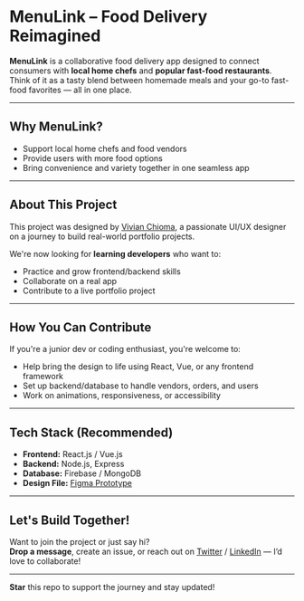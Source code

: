 # MenuLink – Food Delivery Reimagined

**MenuLink** is a collaborative food delivery app designed to connect consumers with **local home chefs** and **popular fast-food restaurants**. Think of it as a tasty blend between homemade meals and your go-to fast-food favorites — all in one place.

---

## Why MenuLink?

- Support local home chefs and food vendors
- Provide users with more food options
- Bring convenience and variety together in one seamless app

---

## About This Project

This project was designed by [Vivian Chioma](https://www.figma.com/proto/ja3tUe9L2bhbPLTiDqjlfN/MenuLink-Projects), a passionate UI/UX designer on a journey to build real-world portfolio projects.

We're now looking for **learning developers** who want to:
- Practice and grow frontend/backend skills
- Collaborate on a real app
- Contribute to a live portfolio project

---

## How You Can Contribute

If you're a junior dev or coding enthusiast, you're welcome to:
- Help bring the design to life using React, Vue, or any frontend framework
- Set up backend/database to handle vendors, orders, and users
- Work on animations, responsiveness, or accessibility

---

## Tech Stack (Recommended)
- **Frontend:** React.js / Vue.js
- **Backend:** Node.js, Express
- **Database:** Firebase / MongoDB
- **Design File:** [Figma Prototype](https://www.figma.com/proto/ja3tUe9L2bhbPLTiDqjlfN/MenuLink-Projects)

---

## Let's Build Together!

Want to join the project or just say hi?  
**Drop a message**, create an issue, or reach out on [Twitter](https://x.com/viveean00?s=21) / [LinkedIn](https://www.linkedin.com/in/vivian-daniel-31b66b269) — I’d love to collaborate!

---

**Star** this repo to support the journey and stay updated!
